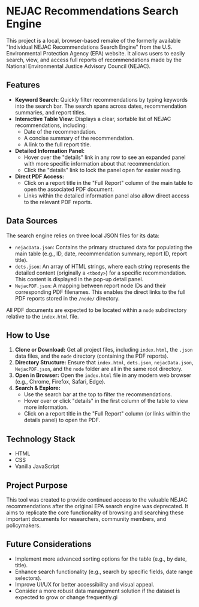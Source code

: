 # NEJAC Recommendations Search Engine

This project is a local, browser-based remake of the formerly available "Individual NEJAC Recommendations Search Engine" from the U.S. Environmental Protection Agency (EPA) website. It allows users to easily search, view, and access full reports of recommendations made by the National Environmental Justice Advisory Council (NEJAC).

## Features

*   **Keyword Search:** Quickly filter recommendations by typing keywords into the search bar. The search spans across dates, recommendation summaries, and report titles.
*   **Interactive Table View:** Displays a clear, sortable list of NEJAC recommendations, including:
    *   Date of the recommendation.
    *   A concise summary of the recommendation.
    *   A link to the full report title.
*   **Detailed Information Panel:**
    *   Hover over the "details" link in any row to see an expanded panel with more specific information about that recommendation.
    *   Click the "details" link to lock the panel open for easier reading.
*   **Direct PDF Access:**
    *   Click on a report title in the "Full Report" column of the main table to open the associated PDF document.
    *   Links within the detailed information panel also allow direct access to the relevant PDF reports.

## Data Sources

The search engine relies on three local JSON files for its data:

*   `nejacData.json`: Contains the primary structured data for populating the main table (e.g., ID, date, recommendation summary, report ID, report title).
*   `dets.json`: An array of HTML strings, where each string represents the detailed content (originally a `<tbody>`) for a specific recommendation. This content is displayed in the pop-up detail panel.
*   `NejacPDF.json`: A mapping between report node IDs and their corresponding PDF filenames. This enables the direct links to the full PDF reports stored in the `/node/` directory.

All PDF documents are expected to be located within a `node` subdirectory relative to the `index.html` file.

## How to Use

1.  **Clone or Download:** Get all project files, including `index.html`, the `.json` data files, and the `node` directory (containing the PDF reports).
2.  **Directory Structure:** Ensure that `index.html`, `dets.json`, `nejacData.json`, `NejacPDF.json`, and the `node` folder are all in the same root directory.
3.  **Open in Browser:** Open the `index.html` file in any modern web browser (e.g., Chrome, Firefox, Safari, Edge).
4.  **Search & Explore:**
    *   Use the search bar at the top to filter the recommendations.
    *   Hover over or click "details" in the first column of the table to view more information.
    *   Click on a report title in the "Full Report" column (or links within the details panel) to open the PDF.

## Technology Stack

*   HTML
*   CSS
*   Vanilla JavaScript

## Project Purpose
 
This tool was created to provide continued access to the valuable NEJAC recommendations after the original EPA search engine was deprecated. It aims to replicate the core functionality of browsing and searching these important documents for researchers, community members, and policymakers.

## Future Considerations

*   Implement more advanced sorting options for the table (e.g., by date, title).
*   Enhance search functionality (e.g., search by specific fields, date range selectors).
*   Improve UI/UX for better accessibility and visual appeal.
*   Consider a more robust data management solution if the dataset is expected to grow or change frequently.gi